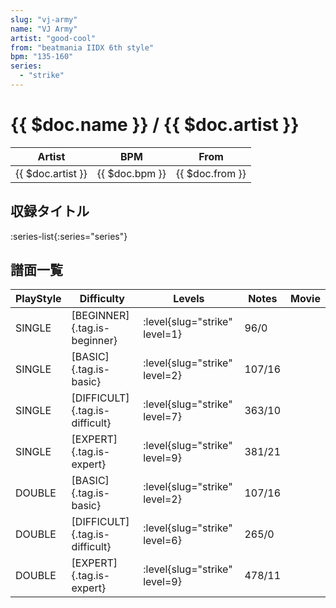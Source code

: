 ```yaml
---
slug: "vj-army"
name: "VJ Army"
artist: "good-cool"
from: "beatmania IIDX 6th style"
bpm: "135-160"
series:
  - "strike"
---
```


# {{ $doc.name }} / {{ $doc.artist }}

|Artist|BPM|From|
|------|---|----|
|{{ $doc.artist }}|{{ $doc.bpm }}|{{ $doc.from }}|

## 収録タイトル

:series-list{:series="series"}

## 譜面一覧

|PlayStyle|Difficulty|Levels|Notes|Movie|
|---------|----------|------|-----|-----|
|SINGLE|[BEGINNER]{.tag.is-beginner}|:level{slug="strike" level=1}|96/0||
|SINGLE|[BASIC]{.tag.is-basic}|:level{slug="strike" level=2}|107/16||
|SINGLE|[DIFFICULT]{.tag.is-difficult}|:level{slug="strike" level=7}|363/10||
|SINGLE|[EXPERT]{.tag.is-expert}|:level{slug="strike" level=9}|381/21||
|DOUBLE|[BASIC]{.tag.is-basic}|:level{slug="strike" level=2}|107/16||
|DOUBLE|[DIFFICULT]{.tag.is-difficult}|:level{slug="strike" level=6}|265/0||
|DOUBLE|[EXPERT]{.tag.is-expert}|:level{slug="strike" level=9}|478/11||
